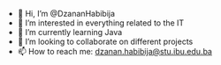 - 👋 Hi, I’m @DzananHabibija
- 👀 I’m interested in everything related to the IT
- 🌱 I’m currently learning Java
- 💞️ I’m looking to collaborate on different projects
- 📫 How to reach me: dzanan.habibija@stu.ibu.edu.ba

<!---
DzananHabibija/DzananHabibija is a ✨ special ✨ repository because its `README.md` (this file) appears on your GitHub profile.
You can click the Preview link to take a look at your changes.
--->

